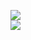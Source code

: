 [![](https://img.shields.io/badge/Made%20With-Github%20Spray-lightgrey.svg?style=for-the-badge&logo=github)](https://github.com/Annihil/github-spray#5112)  
[![](https://i.imgur.com/2DrTn0Z.gif)](https://github.com/Annihil/github-spray)